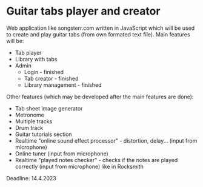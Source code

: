 # Guitar tabs player and creator
Web application like songsterr.com written in JavaScript which will be used to create and play guitar tabs (from own formated text file).
Main features will be:

 - Tab player
 - Library with tabs
 - Admin
   - Login - finished
   - Tab creator - finished
   - Library management - finished

Other features (which may be developed after the main features are done):
 - Tab sheet image generator
 - Metronome
 - Multiple tracks
 - Drum track
 - Guitar tutorials section
 - Realtime "online sound effect processor" - distortion, delay... (input from microphone)
 - Online tuner (input from microphone)
 - Realtime "played notes checker" - checks if the notes are played correctly (input from microphone) like in Rocksmith 

Deadline: 14.4.2023

